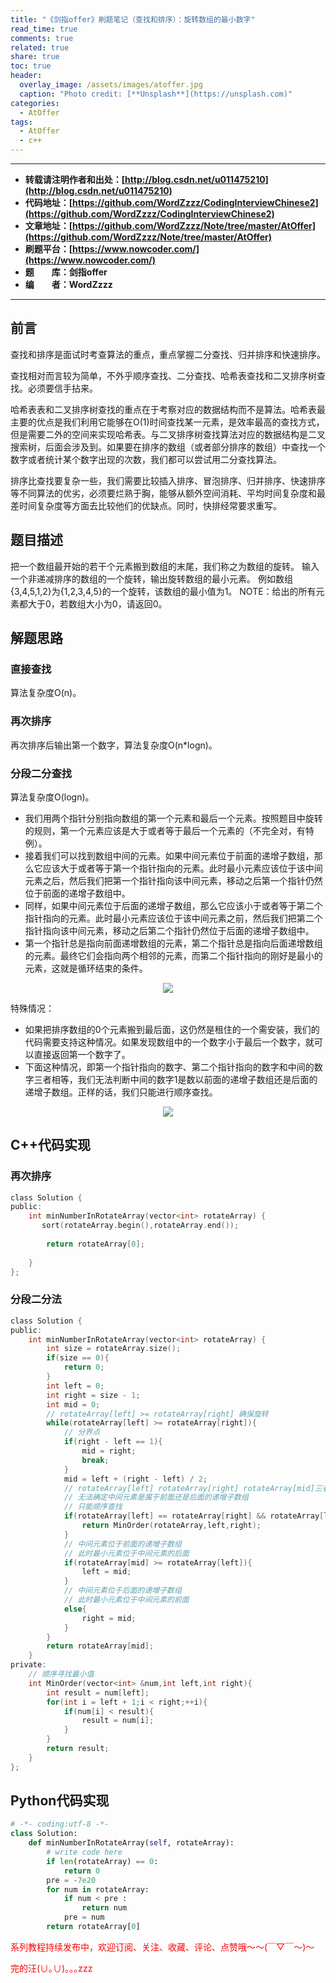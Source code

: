 ```yaml
---
title: "《剑指offer》刷题笔记（查找和排序）：旋转数组的最小数字"
read_time: true
comments: true
related: true
share: true
toc: true
header:
  overlay_image: /assets/images/atoffer.jpg
  caption: "Photo credit: [**Unsplash**](https://unsplash.com)"
categories:
  - AtOffer
tags:
  - AtOffer
  - c++
---
```


----------

- **转载请注明作者和出处：[http://blog.csdn.net/u011475210](http://blog.csdn.net/u011475210)**
- **代码地址：[https://github.com/WordZzzz/CodingInterviewChinese2](https://github.com/WordZzzz/CodingInterviewChinese2)**
- **文章地址：[https://github.com/WordZzzz/Note/tree/master/AtOffer](https://github.com/WordZzzz/Note/tree/master/AtOffer)**
- **刷题平台：[https://www.nowcoder.com/](https://www.nowcoder.com/)**
- **题&emsp;&emsp;库：剑指offer**
- **编&emsp;&emsp;者：WordZzzz**

----------

## 前言

查找和排序是面试时考查算法的重点，重点掌握二分查找、归并排序和快速排序。

查找相对而言较为简单，不外乎顺序查找、二分查找、哈希表查找和二叉排序树查找。必须要信手拈来。

哈希表表和二叉排序树查找的重点在于考察对应的数据结构而不是算法。哈希表最主要的优点是我们利用它能够在O(1)时间查找某一元素，是效率最高的查找方式，但是需要二外的空间来实现哈希表。与二叉排序树查找算法对应的数据结构是二叉搜索树，后面会涉及到。如果要在排序的数组（或者部分排序的数组）中查找一个数字或者统计某个数字出现的次数，我们都可以尝试用二分查找算法。

排序比查找要复杂一些，我们需要比较插入排序、冒泡排序、归并排序、快速排序等不同算法的优劣，必须要烂熟于胸，能够从额外空间消耗、平均时间复杂度和最差时间复杂度等方面去比较他们的优缺点。同时，快排经常要求重写。

## 题目描述

把一个数组最开始的若干个元素搬到数组的末尾，我们称之为数组的旋转。 输入一个非递减排序的数组的一个旋转，输出旋转数组的最小元素。 例如数组{3,4,5,1,2}为{1,2,3,4,5}的一个旋转，该数组的最小值为1。 NOTE：给出的所有元素都大于0，若数组大小为0，请返回0。

## 解题思路

### 直接查找

算法复杂度O(n)。

### 再次排序

再次排序后输出第一个数字，算法复杂度O(n*logn)。

### 分段二分查找

算法复杂度O(logn)。

- 我们用两个指针分别指向数组的第一个元素和最后一个元素。按照题目中旋转的规则，第一个元素应该是大于或者等于最后一个元素的（不完全对，有特例）。
- 接着我们可以找到数组中间的元素。如果中间元素位于前面的递增子数组，那么它应该大于或者等于第一个指针指向的元素。此时最小元素应该位于该中间元素之后，然后我们把第一个指针指向该中间元素，移动之后第一个指针仍然位于前面的递增子数组中。
- 同样，如果中间元素位于后面的递增子数组，那么它应该小于或者等于第二个指针指向的元素。此时最小元素应该位于该中间元素之前，然后我们把第二个指针指向该中间元素，移动之后第二个指针仍然位于后面的递增子数组中。
- 第一个指针总是指向前面递增数组的元素，第二个指针总是指向后面递增数组的元素。最终它们会指向两个相邻的元素，而第二个指针指向的刚好是最小的元素，这就是循环结束的条件。

<p></p>
<div align=center><img src="http://img.blog.csdn.net/20170929105837807?watermark/2/text/aHR0cDovL2Jsb2cuY3Nkbi5uZXQvdTAxMTQ3NTIxMA==/font/5a6L5L2T/fontsize/400/fill/I0JBQkFCMA==/dissolve/70/gravity/SouthEast"/></div>
<p></p>

特殊情况：
- 如果把排序数组的0个元素搬到最后面，这仍然是租住的一个需安装，我们的代码需要支持这种情况。如果发现数组中的一个数字小于最后一个数字，就可以直接返回第一个数字了。
- 下面这种情况，即第一个指针指向的数字、第二个指针指向的数字和中间的数字三者相等，我们无法判断中间的数字1是数以前面的递增子数组还是后面的递增子数组。正样的话，我们只能进行顺序查找。

<p></p>
<div align=center><img src="http://img.blog.csdn.net/20170929105856996?watermark/2/text/aHR0cDovL2Jsb2cuY3Nkbi5uZXQvdTAxMTQ3NTIxMA==/font/5a6L5L2T/fontsize/400/fill/I0JBQkFCMA==/dissolve/70/gravity/SouthEast"/></div>
<p></p>

## C++代码实现

### 再次排序

```c
class Solution {
public:
    int minNumberInRotateArray(vector<int> rotateArray) {
       sort(rotateArray.begin(),rotateArray.end());
         
        return rotateArray[0];
         
    }
};
```

### 分段二分法

```c
class Solution {
public:
    int minNumberInRotateArray(vector<int> rotateArray) {
        int size = rotateArray.size();
        if(size == 0){
            return 0;
        }
        int left = 0;
        int right = size - 1;
        int mid = 0;
        // rotateArray[left] >= rotateArray[right] 确保旋转
        while(rotateArray[left] >= rotateArray[right]){
            // 分界点
            if(right - left == 1){
                mid = right;
                break;
            }
            mid = left + (right - left) / 2;
            // rotateArray[left] rotateArray[right] rotateArray[mid]三者相等
            // 无法确定中间元素是属于前面还是后面的递增子数组
            // 只能顺序查找
            if(rotateArray[left] == rotateArray[right] && rotateArray[left] == rotateArray[mid]){
                return MinOrder(rotateArray,left,right);
            }
            // 中间元素位于前面的递增子数组
            // 此时最小元素位于中间元素的后面
            if(rotateArray[mid] >= rotateArray[left]){
                left = mid;
            }
            // 中间元素位于后面的递增子数组
            // 此时最小元素位于中间元素的前面
            else{
                right = mid;
            }
        }
        return rotateArray[mid];
    }
private:
    // 顺序寻找最小值
    int MinOrder(vector<int> &num,int left,int right){
        int result = num[left];
        for(int i = left + 1;i < right;++i){
            if(num[i] < result){
                result = num[i];
            }
        }
        return result;
    }
};
```

## Python代码实现

```python
# -*- coding:utf-8 -*-
class Solution:
    def minNumberInRotateArray(self, rotateArray):
        # write code here
        if len(rotateArray) == 0:
            return 0
        pre = -7e20
        for num in rotateArray:
            if num < pre :
                return num
            pre = num
        return rotateArray[0]
```

<span style="color: red">系列教程持续发布中，欢迎订阅、关注、收藏、评论、点赞哦～～(￣▽￣～)～</span>

<span style="color: red">完的汪(∪｡∪)｡｡｡zzz</span>